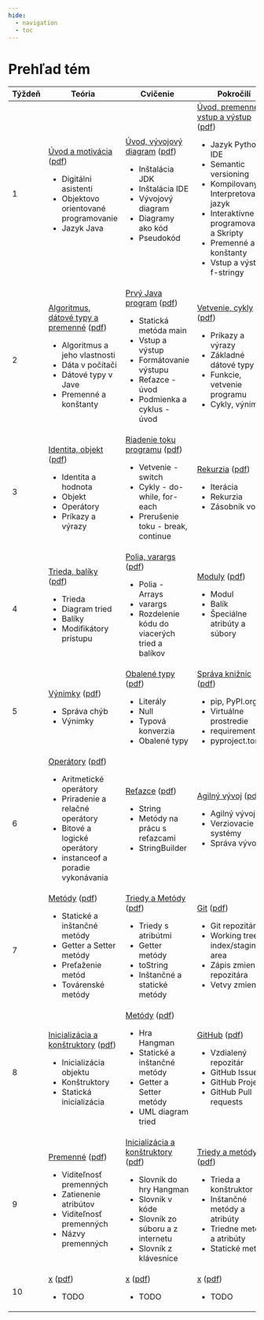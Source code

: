 ```yaml
---
hide:
  - navigation
  - toc
---
```


# Prehľad tém

<table >
<thead>
<tr>
<th>Týždeň</th>
<th>Teória</th>
<th>Cvičenie</th>
<th>Pokročilí</th>
</tr>
</thead>
<tbody >
<tr >
<td width=10%>1</td>
<td width=30%>
<a href="../teoria-3/t01-uvod">Úvod a motivácia</a> (<a href="../assets/t01w.pdf">pdf</a>)
<ul>
<li>Digitálni asistenti</li>
<li>Objektovo orientované programovanie</li>
<li>Jazyk Java</li>
</ul>
</td>
<td width=30%>
<a href="../cvicenie-3/c01-uvod">Úvod, vývojový diagram</a> (<a href="../assets/c01w.pdf">pdf</a>)
<ul>
<li>Inštalácia JDK</li>
<li>Inštalácia IDE</li>
<li>Vývojový diagram</li>
<li>Diagramy ako kód</li>
<li>Pseudokód</li>
</ul>
</td>
<td width=30%>
<a href="../pokrocili-3/p01-uvod">Úvod, premenné, vstup a výstup</a> (<a href="../assets/p01w.pdf">pdf</a>)
<ul>
<li>Jazyk Python, IDE</li>
<li>Semantic versioning</li>
<li>Kompilovaný vs Interpretovaný jazyk</li>
<li>Interaktívne programovanie a Skripty</li>
<li>Premenné a konštanty</li>
<li>Vstup a výstup, f-stringy</li>
</ul>
</td>
</tr>
<tr >
<td width=10%>2</td>
<td width=30%>
<a href="../teoria-3/t02-typy">Algoritmus, dátové typy a premenné</a> (<a href="../assets/t02w.pdf">pdf</a>)
<ul>
<li>Algoritmus a jeho vlastnosti</li>
<li>Dáta v počítači</li>
<li>Dátové typy v Jave</li>
<li>Premenné a konštanty</li>
</ul>
</td>
<td width=30%>
<a href="../cvicenie-3/c02-hello">Prvý Java program</a> (<a href="../assets/c02w.pdf">pdf</a>)
<ul>
<li>Statická metóda main</li>
<li>Vstup a výstup</li>
<li>Formátovanie výstupu</li>
<li>Reťazce - úvod</li>
<li>Podmienka a cyklus - úvod</li>
</ul>
</td>
<td width=30%>
<a href="../pokrocili-3/p02-cykly">Vetvenie, cykly</a> (<a href="../assets/p02w.pdf">pdf</a>)
<ul>
<li>Príkazy a výrazy</li>
<li>Základné dátové typy</li>
<li>Funkcie, vetvenie programu</li>
<li>Cykly, výnimky</li>
</ul>
</td>
</tr>
<tr >
<td width=10%>3</td>
<td width=30%>
<a href="../teoria-3/t03-objekt">Identita, objekt</a> (<a href="../assets/t03w.pdf">pdf</a>)
<ul>
<li>Identita a hodnota</li>
<li>Objekt</li>
<li>Operátory</li>
<li>Príkazy a výrazy</li>
</ul>
</td>
<td width=30%>
<a href="../cvicenie-3/c03-cykly">Riadenie toku programu</a> (<a href="../assets/c03w.pdf">pdf</a>)
<ul>
<li>Vetvenie - switch</li>
<li>Cykly - do-while, for-each</li>
<li>Prerušenie toku - break, continue</li>
</ul>
</td>
<td width=30%>
<a href="../pokrocili-3/p03-rekurzia">Rekurzia</a> (<a href="../assets/p03w.pdf">pdf</a>)
<ul>
<li>Iterácia</li>
<li>Rekurzia</li>
<li>Zásobník volaní</li>
</ul>
</td>
</tr>
<tr >
<td width=10%>4</td>
<td width=30%>
<a href="../teoria-3/t04-trieda">Trieda, balíky</a> (<a href="../assets/t04w.pdf">pdf</a>)
<ul>
<li>Trieda</li>
<li>Diagram tried</li>
<li>Balíky</li>
<li>Modifikátory prístupu</li>
</ul>
</td>
<td width=30%>
<a href="../cvicenie-3/c04-polia">Polia, varargs</a> (<a href="../assets/c04w.pdf">pdf</a>)
<ul>
<li>Polia - Arrays</li>
<li>varargs</li>
<li>Rozdelenie kódu do viacerých tried a balíkov</li>
</ul>
</td>
<td width=30%>
<a href="../pokrocili-3/p04-moduly">Moduly</a> (<a href="../assets/p04w.pdf">pdf</a>)
<ul>
<li>Modul</li>
<li>Balík</li>
<li>Špeciálne atribúty a súbory</li>
</ul>
</td>
</tr>
<tr >
<td width=10%>5</td>
<td width=30%>
<a href="../teoria-3/t05-vynimky">Výnimky</a> (<a href="../assets/t05w.pdf">pdf</a>)
<ul>
<li>Správa chýb</li>
<li>Výnimky</li>
</ul>
</td>
<td width=30%>
<a href="../cvicenie-3/c05-wrapper">Obalené typy</a> (<a href="../assets/c05w.pdf">pdf</a>)
<ul>
<li>Literály</li>
<li>Null</li>
<li>Typová konverzia</li>
<li>Obalené typy</li>
</ul>
</td>
<td width=30%>
<a href="../pokrocili-3/p05-pip">Správa knižníc</a> (<a href="../assets/p05w.pdf">pdf</a>)
<ul>
<li>pip, PyPI.org</li>
<li>Virtuálne prostredie</li>
<li>requirements.txt</li>
<li>pyproject.toml</li>
</ul>
</td>
</tr>
<tr >
<td width=10%>6</td>
<td width=30%>
<a href="../teoria-3/t06-operatory">Operátory</a> (<a href="../assets/t06w.pdf">pdf</a>)
<ul>
<li>Aritmetické operátory</li>
<li>Priradenie a relačné operátory</li>
<li>Bitové a logické operátory</li>
<li>instanceof a poradie vykonávania</li>
</ul>
</td>
<td width=30%>
<a href="../cvicenie-3/c06-stringy">Reťazce</a> (<a href="../assets/c06w.pdf">pdf</a>)
<ul>
<li>String</li>
<li>Metódy na prácu s reťazcami</li>
<li>StringBuilder</li>
</ul>
</td>
<td width=30%>
<a href="../pokrocili-3/p06-agile">Agilný vývoj</a> (<a href="../assets/p06w.pdf">pdf</a>)
<ul>
<li>Agilný vývoj</li>
<li>Verziovacie systémy</li>
<li>Správa vývoja</li>
</ul>
</td>
</tr>

<tr >
<td width=10%>7</td>
<td width=30%>
<a href="../teoria-3/t07-metody">Metódy</a> (<a href="../assets/t07w.pdf">pdf</a>)
<ul>
<li>Statické a inštančné metódy</li>
<li>Getter a Setter metódy</li>
<li>Preťaženie metód</li>
<li>Továrenské metódy</li>
</ul>
</td>
<td width=30%>
<a href="../cvicenie-3/c07-triedy">Triedy a Metódy</a> (<a href="../assets/c07w.pdf">pdf</a>)
<ul>
<li>Triedy s atribútmi</li>
<li>Getter metódy</li>
<li>toString</li>
<li>Inštančné a statické metódy</li>
</ul>
</td>
<td width=30%>
<a href="../pokrocili-3/p07-git">Git</a> (<a href="../assets/p07w.pdf">pdf</a>)
<ul>
<li>Git repozitár</li>
<li>Working tree a index/staging area</li>
<li>Zápis zmien do repozitára</li>
<li>Vetvy zmien</li>
</ul>
</td>
</tr>

<tr >
<td width=10%>8</td>
<td width=30%>
<a href="../teoria-3/t08-konstruktor">Inicializácia a konštruktory</a> (<a href="../assets/t08w.pdf">pdf</a>)
<ul>
<li>Inicializácia objektu</li>
<li>Konštruktory</li>
<li>Statická inicializácia</li>
</ul>
</td>
<td width=30%>
<a href="../cvicenie-3/c08-metody">Metódy</a> (<a href="../assets/c08w.pdf">pdf</a>)
<ul>
<li>Hra Hangman</li>
<li>Statické a inštančné metódy</li>
<li>Getter a Setter metódy</li>
<li>UML diagram tried</li>
</ul>
</td>
<td width=30%>
<a href="../pokrocili-3/p08-github">GitHub</a> (<a href="../assets/p08w.pdf">pdf</a>)
<ul>
<li>Vzdialený repozitár</li>
<li>GitHub Issues</li>
<li>GitHub Projects</li>
<li>GitHub Pull requests</li>
</ul>
</td>
</tr>

<tr >
<td width=10%>9</td>
<td width=30%>
<a href="../teoria-3/t09-premenne">Premenné</a> (<a href="../assets/t09w.pdf">pdf</a>)
<ul>
<li>Viditeľnosť premenných</li>
<li>Zatienenie atribútov</li>
<li>Viditeľnosť premenných</li>
<li>Názvy premenných</li>
</ul>
</td>
<td width=30%>
<a href="../cvicenie-3/c09-konstruktor">Inicializácia a konštruktory</a> (<a href="../assets/c09w.pdf">pdf</a>)
<ul>
<li>Slovník do hry Hangman</li>
<li>Slovník v kóde</li>
<li>Slovník zo súboru a z internetu</li>
<li>Slovník z klávesnice</li>
</ul>
</td>
<td width=30%>
<a href="../pokrocili-3/p09-oop">Triedy a metódy</a> (<a href="../assets/p09w.pdf">pdf</a>)
<ul>
<li>Trieda a konštruktor</li>
<li>Inštančné metódy a atribúty</li>
<li>Triedne metódy a atribúty</li>
<li>Statické metódy</li>
</ul>
</td>
</tr>

<tr >
<td width=10%>10</td>
<td width=30%>
<a href="../teoria-3/t10-">x</a> (<a href="../assets/t10w.pdf">pdf</a>)
<ul>
<li>TODO</li>
</ul>
</td>
<td width=30%>
<a href="../cvicenie-3/c10-">x</a> (<a href="../assets/c10w.pdf">pdf</a>)
<ul>
<li>TODO</li>
</ul>
</td>
<td width=30%>
<a href="../pokrocili-3/p10-">x</a> (<a href="../assets/p10w.pdf">pdf</a>)
<ul>
<li>TODO</li>
</ul>
</td>
</tr>

</tbody>
</table>
